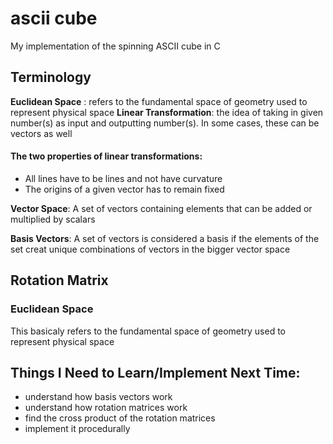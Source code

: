 # ascii cube
 My implementation of the spinning ASCII cube in C

## Terminology
**Euclidean Space** : refers to the fundamental space of geometry used to represent physical space
**Linear Transformation**: the idea of taking in given number(s) as input and outputting number(s). In some cases, these can be vectors as well
#### The two properties of linear transformations:
  - All lines have to be lines and not have curvature
  - The origins of a given vector has to remain fixed

**Vector Space**: A set of vectors containing elements that can be added or multiplied by scalars

**Basis Vectors**: A set of vectors is considered a basis if the elements of the set creat unique combinations of vectors in the bigger vector space

## Rotation Matrix


### Euclidean Space
This basicaly refers to the fundamental space of geometry used to represent physical space

## Things I Need to Learn/Implement Next Time:
 - understand how basis vectors work
 - understand how rotation matrices work 
 - find the cross product of the rotation matrices
 - implement it procedurally


